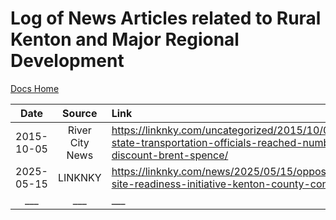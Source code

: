 # Log of News Articles related to Rural Kenton and Major Regional Development
[Docs Home](/info/docs/README.md)

|Date|Source|Link|Note|
|:--:|:---:|:---|:---:|
|2015-10-05|River City News|https://linknky.com/uncategorized/2015/10/05/how-state-transportation-officials-reached-numbers-discount-brent-spence/|__|
|2025-05-15|LINKNKY|https://linknky.com/news/2025/05/15/opposition-site-readiness-initiative-kenton-county-continues/|___|
|___|___|___|___|